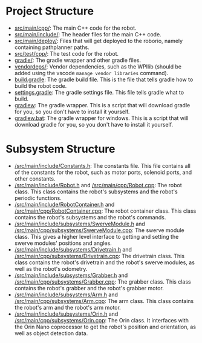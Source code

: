 # Project Structure
- [src/main/cpp/](https://github.com/Pixelators4014/2024/tree/main/src/main/cpp): The main C++ code for the robot.
- [src/main/include/](https://github.com/Pixelators4014/2024/tree/main/src/main/include): The header files for the main C++ code.
- [src/main/deploy/](https://github.com/Pixelators4014/2024/tree/main/src/main/deploy): Files that will get deployed to the roborio, namely containing pathplanner paths.
- [src/test/cpp/](https://github.com/Pixelators4014/2024/tree/main/src/test/cpp): The test code for the robot.
- [gradle/](https://github.com/Pixelators4014/2024/tree/main/gradle): The gradle wrapper and other gradle files.
- [vendordeps/](https://github.com/Pixelators4014/2024/tree/main/vendordeps): Vendor dependencies, such as the WPIlib (should be added using the vscode `manage vendor libraries` command).
- [build.gradle](https://github.com/Pixelators4014/2024/tree/main/build.gradle): The gradle build file. This is the file that tells gradle how to build the robot code.
- [settings.gradle](https://github.com/Pixelators4014/2024/tree/main/settings.gradle): The gradle settings file. This file tells gradle what to build.
- [gradlew](https://github.com/Pixelators4014/2024/tree/main/gradlew): The gradle wrapper. This is a script that will download gradle for you, so you don't have to install it yourself.
- [gradlew.bat](https://github.com/Pixelators4014/2024/tree/main/gradlew.bat): The gradle wrapper for windows. This is a script that will download gradle for you, so you don't have to install it yourself.

# Subsystem Structure
- [/src/main/include/Constants.h](https://github.com/Pixelators4014/2024/tree/main/src/main/include/Constants.h): The constants file. This file contains all of the constants for the robot, such as motor ports, solenoid ports, and other constants.
- [/src/main/include/Robot.h](https://github.com/Pixelators4014/2024/tree/main/src/main/include/Robot.h) and [/src/main/cpp/Robot.cpp](https://github.com/Pixelators4014/2024/tree/main/src/main/cpp/Robot.cpp): The robot class. This class contains the robot's subsystems and the robot's periodic functions.
- [/src/main/include/RobotContainer.h](https://github.com/Pixelators4014/2024/tree/main/src/main/include/RobotContainer.h) and [/src/main/cpp/RobotContainer.cpp](https://github.com/Pixelators4014/2024/tree/main/src/main/cpp/RobotContainer.cpp): The robot container class. This class contains the robot's subsystems and the robot's commands.
- [/src/main/include/subsystems/SwerveModule.h](https://github.com/Pixelators4014/2024/tree/main/src/main/include/subsystems/SwerveModule.h) and [/src/main/cpp/subsystems/SwerveModule.cpp](https://github.com/Pixelators4014/2024/tree/main/src/main/cpp/subsystems/SwerveModule.cpp): The swerve module class. This gives a higher level interface to getting and setting the swerve modules' positions and angles.
- [/src/main/include/subsystems/Drivetrain.h](https://github.com/Pixelators4014/2024/tree/main/src/main/include/subsystems/Drivetrain.h) and [/src/main/cpp/subsystems/Drivetrain.cpp](https://github.com/Pixelators4014/2024/tree/main/src/main/cpp/subsystems/Drivetrain.cpp): The drivetrain class. This class contains the robot's drivetrain and the robot's swerve modules, as well as the robot's odometry.
- [/src/main/include/subsystems/Grabber.h](https://github.com/Pixelators4014/2024/tree/main/src/main/include/subsystems/Grabber.h) and [/src/main/cpp/subsystems/Grabber.cpp](https://github.com/Pixelators4014/2024/tree/main/src/main/cpp/subsystems/Grabber.cpp): The grabber class. This class contains the robot's grabber and the robot's grabber motor.
- [/src/main/include/subsystems/Arm.h](https://github.com/Pixelators4014/2024/tree/main/src/main/include/subsystems/Arm.h) and [/src/main/cpp/subsystems/Arm.cpp](https://github.com/Pixelators4014/2024/tree/main/src/main/cpp/subsystems/Arm.cpp): The arm class. This class contains the robot's arm and the robot's arm motor.
- [/src/main/include/subsystems/Orin.h](https://github.com/Pixelators4014/2024/tree/main/src/main/include/subsystems/Orin.h) and [/src/main/cpp/subsystems/Orin.cpp](https://github.com/Pixelators4014/2024/tree/main/src/main/cpp/subsystems/Orin.cpp): The Orin class. It interfaces with the Orin Nano coprocessor to get the robot's position and orientation, as well as object detection data.